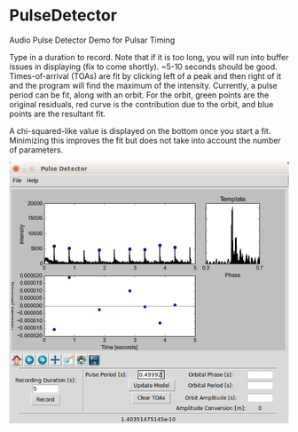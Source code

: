PulseDetector
=============

Audio Pulse Detector Demo for Pulsar Timing

Type in a duration to record. Note that if it is too long, you will run into buffer issues in displaying (fix to come shortly). ~5-10 seconds should be good. Times-of-arrival (TOAs) are fit by clicking left of a peak and then right of it and the program will find the maximum of the intensity. Currently, a pulse period can be fit, along with an orbit. For the orbit, green points are the original residuals, red curve is the contribution due to the orbit, and blue points are the resultant fit.

A chi-squared-like value is displayed on the bottom once you start a fit. Minimizing this improves the fit but does not take into account the number of parameters.

![GUI example](PulseDetector2.png)
